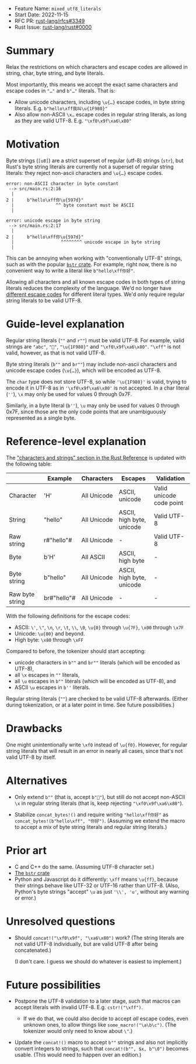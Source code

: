 - Feature Name: `mixed_utf8_literals`
- Start Date: 2022-11-15
- RFC PR: [rust-lang/rfcs#3349](https://github.com/rust-lang/rfcs/pull/3349)
- Rust Issue: [rust-lang/rust#0000](https://github.com/rust-lang/rust/issues/0000)

# Summary
[summary]: #summary

Relax the restrictions on which characters and escape codes are allowed in string, char, byte string, and byte literals.

Most importantly, this means we accept the exact same characters and escape codes in `"…"` and `b"…"` literals. That is:

- Allow unicode characters, including `\u{…}` escape codes, in byte string literals. E.g. `b"hello\xff我叫\u{1F980}"`
- Also allow non-ASCII `\x…` escape codes in regular string literals, as long as they are valid UTF-8. E.g. `"\xf0\x9f\xa6\x80"`

# Motivation
[motivation]: #motivation

Byte strings (`[u8]`) are a strict superset of regular (utf-8) strings (`str`),
but Rust's byte string literals are currently not a superset of regular string literals:
they reject non-ascii characters and `\u{…}` escape codes.

```
error: non-ASCII character in byte constant
 --> src/main.rs:2:16
  |
2 |     b"hello\xff你\u{597d}"
  |                ^^ byte constant must be ASCII
  |

error: unicode escape in byte string
 --> src/main.rs:2:17
  |
2 |     b"hello\xff你\u{597d}"
  |                  ^^^^^^^^ unicode escape in byte string
  |
```

This can be annoying when working with "conventionally UTF-8" strings, such as with the popular [`bstr` crate](https://docs.rs/bstr/latest/bstr/).
For example, right now, there is no convenient way to write a literal like `b"hello\xff你好"`.

Allowing all characters and all known escape codes in both types of string literals reduces the complexity of the language.
We'd no longer have [different escape codes](https://doc.rust-lang.org/reference/tokens.html#characters-and-strings)
for different literal types. We'd only require regular string literals to be valid UTF-8.

# Guide-level explanation
[guide-level-explanation]: #guide-level-explanation

Regular string literals (`""` and `r""`) must be valid UTF-8.
For example, valid strings are `"abc"`, `"🦀"`, `"\u{1F980}"` and `"\xf0\x9f\xa6\x80"`.
`"\xff"` is not valid, however, as that is not valid UTF-8.

Byte string literals (`b""` and `br""`) may include non-ascii characters and unicode escape codes (`\u{…}`), which will be encoded as UTF-8.

The `char` type does not store UTF-8, so while `'\u{1F980}'` is valid, trying to encode it in UTF-8 as in `'\xf0\x9f\xa6\x80'` is not accepted.
In a char literal (`''`), `\x` may only be used for values 0 through 0x7F.

Similarly, in a byte literal (`b''`), `\u` may only be used for values 0 through 0x7F, since those are the only code points that are unambiguously represented as a single byte.

# Reference-level explanation
[reference-level-explanation]: #reference-level-explanation

The ["characters and strings" section in the Rust Reference](https://doc.rust-lang.org/reference/tokens.html#characters-and-strings)
is updated with the following table:

|                 | Example     | Characters  | Escapes                   | Validation               |
|-----------------|-------------|-------------|---------------------------|--------------------------|
| Character       | 'H'         | All Unicode | ASCII, unicode            | Valid unicode code point |
| String          | "hello"     | All Unicode | ASCII, high byte, unicode | Valid UTF-8              |
| Raw string      | r#"hello"#  | All Unicode | -                         | Valid UTF-8              |
| Byte            | b'H'        | All ASCII   | ASCII, high byte          | -                        |
| Byte string     | b"hello"    | All Unicode | ASCII, high byte, unicode | -                        |
| Raw byte string | br#"hello"# | All Unicode | -                         | -                        |

With the following definitions for the escape codes:

- ASCII: `\'`, `\"`, `\n`, `\r`, `\t`, `\\`, `\0`, `\u{0}` through `\u{7F}`, `\x00` through `\x7F`
- Unicode: `\u{80}` and beyond.
- High byte: `\x80` through `\xFF`

Compared to before, the tokenizer should start accepting:
- unicode characters in `b""` and `br""` literals (which will be encoded as UTF-8),
- all `\x` escapes in `""` literals,
- all `\u` escapes in `b""` literals (which will be encoded as UTF-8), and
- ASCII `\u` escapes in `b''` literals.

Regular string literals (`""`) are checked to be valid UTF-8 afterwards.
(Either during tokenization, or at a later point in time. See future possibilities.)

# Drawbacks
[drawbacks]: #drawbacks

One might unintentionally write `\xf0` instead of `\u{f0}`.
However, for regular string literals that will result in an error in nearly all cases, since that's not valid UTF-8 by itself.

# Alternatives
[alternatives]: #alternatives

- Only extend `b""` (that is, accept `b"🦀"`), but still do not accept non-ASCII `\x` in regular string literals (that is, keep rejecting `"\xf0\x9f\xa6\x80"`).

- Stabilize `concat_bytes!()` and require writing `"hello\xff你好"` as `concat_bytes!(b"hello\xff", "你好")`.
  (Assuming we extend the macro to accept a mix of byte string literals and regular string literals.)

# Prior art
[prior-art]: #prior-art

- C and C++ do the same. (Assuming UTF-8 character set.)
- [The `bstr` crate](https://docs.rs/bstr/latest/bstr/)
- Python and Javascript do it differently: `\xff` means `\u{ff}`, because their strings behave like UTF-32 or UTF-16 rather than UTF-8.
  (Also, Python's byte strings "accept" `\u` as just `'\\', 'u'`, without any warning or error.)

# Unresolved questions
[unresolved-questions]: #unresolved-questions

- Should `concat!("\xf0\x9f", "\xa6\x80")` work? (The string literals are not valid UTF-8 individually, but are valid UTF-8 after being concatenated.)

  (I don't care. I guess we should do whatever is easiest to implement.)

# Future possibilities
[future-possibilities]: #future-possibilities

- Postpone the UTF-8 validation to a later stage, such that macros can accept literals with invalid UTF-8. E.g. `cstr!("\xff")`.

  - If we do that, we could also decide to accept _all_ escape codes, even unknown ones, to allow things like `some_macro!("\a\b\c")`.
    (The tokenizer would only need to know about `\"`.)

- Update the `concat!()` macro to accept `b""` strings and also not implicitly convert integers to strings, such that `concat!(b"", $x, b"\0")` becomes usable.
  (This would need to happen over an edition.)
